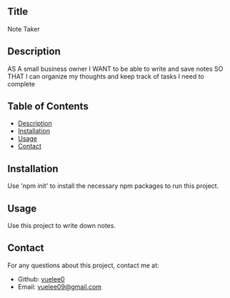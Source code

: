 ## Title
Note Taker

## Description
AS A small business owner
I WANT to be able to write and save notes
SO THAT I can organize my thoughts and keep track of tasks I need to complete

## Table of Contents
* [Description](#description)
* [Installation](#installation)
* [Usage](#usage)
* [Contact](#contact)

## Installation
Use 'npm init' to install the necessary npm packages to run this project.

## Usage
Use this project to write down notes.

## Contact
For any questions about this project, contact me at:
- Github: [vuelee0](https://github.com/vuelee0)
- Email: vuelee09@gmail.com